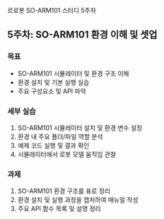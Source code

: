 르로봇 SO-ARM101 스터디 5주차

## 5주차: SO-ARM101 환경 이해 및 셋업

### 목표
- SO-ARM101 시뮬레이터 및 환경 구조 이해
- 환경 설치 및 기본 실행 실습
- 주요 구성요소 및 API 파악

### 세부 실습
1. SO-ARM101 시뮬레이터 설치 및 환경 변수 설정
2. 환경 내 주요 폴더/파일 역할 분석
3. 예제 코드 실행 및 결과 확인
4. 시뮬레이터에서 로봇 모델 움직임 관찰

### 과제
1. SO-ARM101 환경 구조를 표로 정리
2. 환경 설치 및 실행 과정을 캡처하여 매뉴얼 작성
3. 주요 API 함수 목록 및 설명 정리